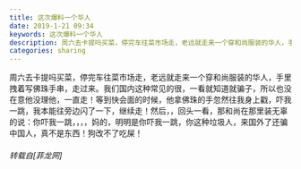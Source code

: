 ```yaml
---
title: 这次爆料一个华人
date: 2019-1-21 09:34
keywords: 这次爆料一个华人
description: 周六去卡提吗买菜，停完车往菜市场走，老远就走来一个穿和尚服装的华人，手里拽着写佛珠手串，走过来。我们国内这种常见的很，一看就知道就骗子，所以也没在意他没理他，一直走！等到快会面的时候，他拿佛珠的手忽然往我身上戳，吓我一跳，我本能往旁边闪了一下，继续走！然后，，回头一看，那和尚在那里装无辜的说：你吓我一跳，，，，妈的，明明是你吓我一跳，你这种垃圾人，来国外了还骗中国人，真不是东西！狗改不了吃屎！
categories: sharing
---
```

<td class="t_f" id="postmessage_2753916">

周六去卡提吗买菜，停完车往菜市场走，老远就走来一个穿和尚服装的华人，手里拽着写佛珠手串，走过来。我们国内这种常见的很，一看就知道就骗子，所以也没在意他没理他，一直走！等到快会面的时候，他拿佛珠的手忽然往我身上戳，吓我一跳，我本能往旁边闪了一下，继续走！然后，，回头一看，那和尚在那里装无辜的说：你吓我一跳，，，，妈的，明明是你吓我一跳，你这种垃圾人，来国外了还骗中国人，真不是东西！狗改不了吃屎！</td>
###### 转载自[菲龙网]